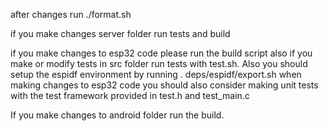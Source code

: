 after changes run ./format.sh

if you make changes server folder run tests and build

if you make changes to esp32 code please run the build script also if you
make or modify tests in src folder run tests with test.sh. Also you should
setup the espidf environment by running . deps/espidf/export.sh
when making changes to esp32 code you should also consider making unit tests
with the test framework provided in test.h and test_main.c

If you make changes to android folder run the build.
